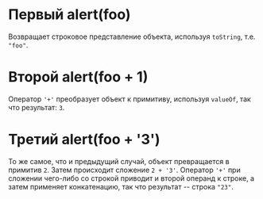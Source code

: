 # Первый alert(foo)

Возвращает строковое представление объекта, используя `toString`, т.е. `"foo"`.

# Второй alert(foo + 1)
Оператор `'+'` преобразует объект к примитиву, используя `valueOf`, так что результат: `3`.

# Третий alert(foo + '3')

То же самое, что и предыдущий случай, объект превращается в примитив `2`. Затем происходит сложение `2 + '3'`. Оператор `'+'` при сложении чего-либо со строкой приводит и второй операнд к строке, а затем применяет конкатенацию, так что результат -- строка `"23"`.
